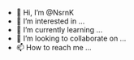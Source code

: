 - 👋 Hi, I’m @NsrnK
- 👀 I’m interested in ...
- 🌱 I’m currently learning ...
- 💞️ I’m looking to collaborate on ...
- 📫 How to reach me ...

<!---
NsrnK/NsrnK is a ✨ special ✨ repository because its `README.md` (this file) appears on your GitHub profile.
You can click the Preview link to take a look at your changes.
--->
